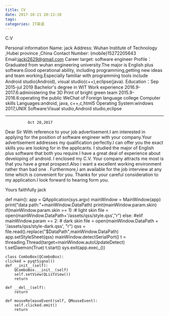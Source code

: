```yaml
---
title: CV
date: 2017-10-21 20:13:10
tags:
categories: IT英语
---
```



C.V

Personal information
Name: jack
Address: Wuhan Institute of Technology ,Hubei province ,China
Contact Number: (mobile)15272205643
Email:jackj2629@gmail.com
Career target: software engineer
Profile：Graduated from wuhan engineering university.The major is English plus software.Good operational ability, including programming,getting new ideas and team working.Especially familiar with programming tools include Android studio(Android), visual studio(c++),eclipse(java).
Education：Sep 2015-jul 2019 Bachelor's degree in WIT
Work experience
2016.9-2017.6:administering the 3D Print of bright green team
2015.9-2016.6:operating the public WeChat of Foreign language college
Computer skills
Languages:android, java, c++,c,html5
Operating System:windows 2017,UNIX
Software:Visual studio,Android studio,eclipse



---

              Oct 20,2017
Dear Sir
With reference to your job advertisement.I am interested in applying for the position of software engineer with your company.Your advertisement addresses my qualification perfectly.I can offer you the exact skills you are looking for in the applicants.
I studied the major of English plus software that both you require.I have a great deal of experience about  developing of android.
I enclosed my C.V.
Your company attracts me most is that you have a great prospect.Also i want a excellent working environment rather than bad one .
Furthermore,i am available for the job interview at any time which is convenient for you.
Thanks for your careful consideration to my application.I look forward to hearing form you.

Yours faithfully
jack

def main():
    app = QApplication(sys.argv)
    mainWindow = MainWindow(app)
    print("data path:"+mainWindow.DataPath)
    print(mainWindow.param.skin)
    if(mainWindow.param.skin == 1) :# light skin
        file = open(mainWindow.DataPath+'/assets/qss/style.qss',"r")
    else: #elif mainWindow.param == 2: # dark skin
        file = open(mainWindow.DataPath + '/assets/qss/style-dark.qss', "r")
    qss = file.read().replace("$DataPath",mainWindow.DataPath)
    app.setStyleSheet(qss)
    mainWindow.detectSerialPort()
    t = threading.Thread(target=mainWindow.autoUpdateDetect)
    t.setDaemon(True)
    t.start()
    sys.exit(app.exec_())

    class ComboBox(QComboBox):
    clicked = pyqtSignal()
    def __init__(self):
        QComboBox.__init__(self)
        self.setView(QListView())
        return

    def __del__(self):
        return

    def mouseReleaseEvent(self, QMouseEvent):
        self.clicked.emit()
        return
